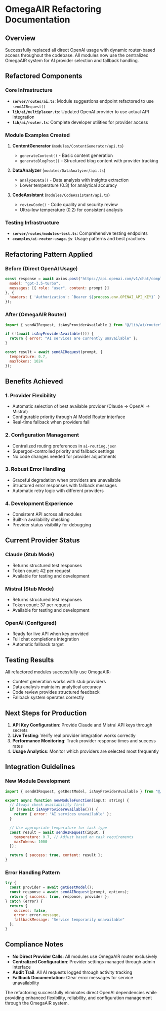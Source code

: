# OmegaAIR Refactoring Documentation

## Overview
Successfully replaced all direct OpenAI usage with dynamic router-based access throughout the codebase. All modules now use the centralized OmegaAIR system for AI provider selection and fallback handling.

## Refactored Components

### Core Infrastructure
- **`server/routes/ai.ts`**: Module suggestions endpoint refactored to use `sendAIRequest()`
- **`lib/ai/multiplexer.ts`**: Updated OpenAI provider to use actual API integration
- **`lib/ai/router.ts`**: Complete developer utilities for provider access

### Module Examples Created
1. **ContentGenerator** (`modules/ContentGenerator/api.ts`)
   - `generateContent()` - Basic content generation
   - `generateBlogPost()` - Structured blog content with provider tracking

2. **DataAnalyzer** (`modules/DataAnalyzer/api.ts`)
   - `analyzeData()` - Data analysis with insights extraction
   - Lower temperature (0.3) for analytical accuracy

3. **CodeAssistant** (`modules/CodeAssistant/api.ts`)
   - `reviewCode()` - Code quality and security review
   - Ultra-low temperature (0.2) for consistent analysis

### Testing Infrastructure
- **`server/routes/modules-test.ts`**: Comprehensive testing endpoints
- **`examples/ai-router-usage.js`**: Usage patterns and best practices

## Refactoring Pattern Applied

### Before (Direct OpenAI Usage)
```javascript
const response = await axios.post("https://api.openai.com/v1/chat/completions", {
  model: "gpt-3.5-turbo",
  messages: [{ role: "user", content: prompt }]
}, {
  headers: { 'Authorization': `Bearer ${process.env.OPENAI_API_KEY}` }
});
```

### After (OmegaAIR Router)
```javascript
import { sendAIRequest, isAnyProviderAvailable } from "@/lib/ai/router";

if (!(await isAnyProviderAvailable())) {
  return { error: "AI services are currently unavailable" };
}

const result = await sendAIRequest(prompt, {
  temperature: 0.7,
  maxTokens: 1024
});
```

## Benefits Achieved

### 1. Provider Flexibility
- Automatic selection of best available provider (Claude → OpenAI → Mistral)
- Configurable priority through AI Model Router interface
- Real-time fallback when providers fail

### 2. Configuration Management
- Centralized routing preferences in `ai-routing.json`
- Supergod-controlled priority and fallback settings
- No code changes needed for provider adjustments

### 3. Robust Error Handling
- Graceful degradation when providers are unavailable
- Structured error responses with fallback messages
- Automatic retry logic with different providers

### 4. Development Experience
- Consistent API across all modules
- Built-in availability checking
- Provider status visibility for debugging

## Current Provider Status

### Claude (Stub Mode)
- Returns structured test responses
- Token count: 42 per request
- Available for testing and development

### Mistral (Stub Mode)
- Returns structured test responses  
- Token count: 37 per request
- Available for testing and development

### OpenAI (Configured)
- Ready for live API when key provided
- Full chat completions integration
- Automatic fallback target

## Testing Results

All refactored modules successfully use OmegaAIR:
- Content generation works with stub providers
- Data analysis maintains analytical accuracy
- Code review provides structured feedback
- Fallback system operates correctly

## Next Steps for Production

1. **API Key Configuration**: Provide Claude and Mistral API keys through secrets
2. **Live Testing**: Verify real provider integration works correctly
3. **Performance Monitoring**: Track provider response times and success rates
4. **Usage Analytics**: Monitor which providers are selected most frequently

## Integration Guidelines

### New Module Development
```javascript
import { sendAIRequest, getBestModel, isAnyProviderAvailable } from "@/lib/ai/router";

export async function newModuleFunction(input: string) {
  // Always check availability first
  if (!(await isAnyProviderAvailable())) {
    return { error: "AI services unavailable" };
  }

  // Use appropriate temperature for task type
  const result = await sendAIRequest(input, {
    temperature: 0.7, // Adjust based on task requirements
    maxTokens: 1000
  });

  return { success: true, content: result };
}
```

### Error Handling Pattern
```javascript
try {
  const provider = await getBestModel();
  const response = await sendAIRequest(prompt, options);
  return { success: true, response, provider };
} catch (error) {
  return {
    success: false,
    error: error.message,
    fallbackMessage: "Service temporarily unavailable"
  };
}
```

## Compliance Notes

- **No Direct Provider Calls**: All modules use OmegaAIR router exclusively
- **Centralized Configuration**: Provider settings managed through admin interface
- **Audit Trail**: All AI requests logged through activity tracking
- **Fallback Documentation**: Clear error messages for service unavailability

The refactoring successfully eliminates direct OpenAI dependencies while providing enhanced flexibility, reliability, and configuration management through the OmegaAIR system.